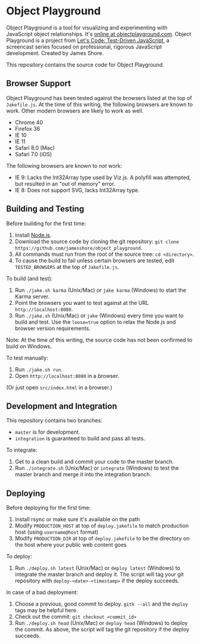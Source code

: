 Object Playground
=============

Object Playground is a tool for visualizing and experimenting with JavaScript object relationships. It's [online at objectplayground.com](http://www.objectplayground.com). Object Playground is a project from [Let's Code: Test-Driven JavaScript](http://www.letscodejavascript.com), a screencast series focused on professional, rigorous JavaScript development. Created by James Shore.

This repository contains the source code for Object Playground.


Browser Support
---------------

Object Playground has been tested against the browsers listed at the top of `Jakefile.js`. At the time of this writing, the following browsers are known to work. Other modern browsers are likely to work as well.

* Chrome 40
* Firefox 36
* IE 10
* IE 11
* Safari 8.0 (Mac)
* Safari 7.0 (iOS)

The following browsers are known to *not* work:

* IE 9: Lacks the Int32Array type used by Viz.js. A polyfill was attempted, but resulted in an "out of memory" error.
* IE 8: Does not support SVG, lacks Int32Array type.


Building and Testing
--------------------

Before building for the first time:

1. Install [Node.js](http://nodejs.org/download/).
2. Download the source code by cloning the git repository: `git clone https://github.com/jamesshore/object_playground`.
3. All commands must run from the root of the source tree: `cd <directory>`.
4. To cause the build to fail unless certain browsers are tested, edit `TESTED_BROWSERS` at the top of `Jakefile.js`.


To build (and test):

1. Run `./jake.sh karma` (Unix/Mac) or `jake karma` (Windows) to start the Karma server.
2. Point the browsers you want to test against at the URL `http://localhost:8080`.
3. Run `./jake.sh` (Unix/Mac) or `jake` (Windows) every time you want to build and test. Use the `loose=true` option to relax the Node.js and browser version requirements.

Note: At the time of this writing, the source code has not been confirmed to build on Windows.


To test manually:

1. Run `./jake.sh run`.
2. Open `http://localhost:8080` in a browser.

(Or just open `src/index.html` in a browser.)


Development and Integration
---------------------------

This repository contains two branches:

* `master` is for development.
* `integration` is guaranteed to build and pass all tests.


To integrate:

1. Get to a clean build and commit your code to the master branch.
2. Run `./integrate.sh` (Unix/Mac) or `integrate` (Windows) to test the master branch and merge it into the integration branch.


Deploying
---------

Before deploying for the first time:

1. Install rsync or make sure it's available on the path
2. Modify `PRODUCTION_HOST` at top of `deploy.jakefile` to match production host (using `username@host` format)
3. Modify `PRODUCTION_DIR` at top of `deploy.jakefile` to be the directory on the host where your public web content goes

To deploy:

1. Run `./deploy.sh latest` (Unix/Mac) or `deploy latest` (Windows) to integrate the master branch and deploy it. The script will tag your git repository with `deploy-<date>-<timestamp>` if the deploy succeeds.

In case of a bad deployment:

1. Choose a previous, good commit to deploy. `gitk --all` and the `deploy` tags may be helpful here.
2. Check out the commit: `git checkout <commit_id>`
3. Run `./deploy.sh head` (Unix/Mac) or `deploy head` (Windows) to deploy the commit. As above, the script will tag the git repository if the deploy succeeds.
